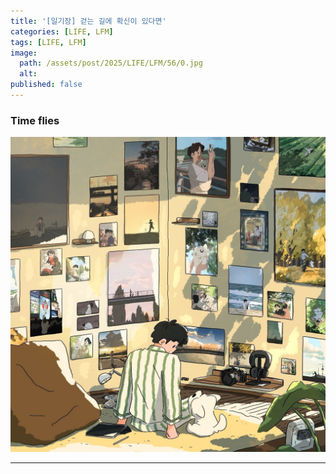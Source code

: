 ```yaml
---
title: '[일기장] 걷는 길에 확신이 있다면'
categories: [LIFE, LFM]
tags: [LIFE, LFM]
image:
  path: /assets/post/2025/LIFE/LFM/56/0.jpg
  alt: 
published: false
---
```


### Time flies




<img src='assets/post/2025/LIFE/LFM/56/0.jpg' width=1200 alt=''>

---

